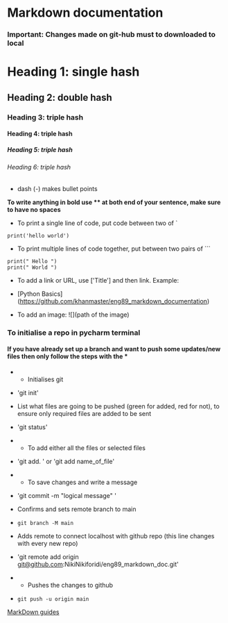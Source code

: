 # Markdown documentation
### Important: Changes made on git-hub must to downloaded to local


# Heading 1: single hash # 
## Heading 2: double hash ## 
### Heading 3: triple hash ###
#### Heading 4: triple hash ####
##### Heading 5: triple hash #####
###### Heading 6: triple hash ######


- dash (-) makes bullet points

**To write anything in bold use ** at both end of your sentence, make sure to have no spaces**

- To print a single line of code, put code between two of `

`print('hello world')`

- To print multiple lines of code together, put between two pairs of ```

``` 
print(" Hello ")
print(" World ")
```

- To add a link or URL, use ['Title'] and then link. Example:
- [Python Basics] (https://github.com/khanmaster/eng89_markdown_documentation)

- To add an image: ![](path of the image)

### To initialise a repo in pycharm terminal 
#### If you have already set up a branch and want to push some updates/new files then only follow the steps with the *

- * Initialises git
- 'git init'
  
- List what files are going to be pushed (green for added, red for not), to ensure only required files are added to be sent
- 'git status'
  
- * To add either all the files or selected files 
- 'git add. ' or 'git add name_of_file'

- * To save changes and write a message
- 'git commit -m "logical message" '

- Confirms and sets remote branch to main
- `git branch -M main`

- Adds remote to connect localhost with github repo (this line changes with every new repo)
- 'git remote add origin git@github.com:NikiNikiforidi/eng89_markdown_doc.git'

- * Pushes the changes to github
- `git push -u origin main`    
  

[MarkDown guides]()


  

